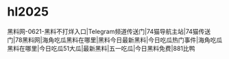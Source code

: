 # hl2025
黑料网-0621-黑料不打烊入口|Telegram频道传送门|74猫导航主站|74猫传送门|78黑料网|海角吃瓜黑料在哪里|黑料今日最新黑料|今日吃瓜热门事件|海角吃瓜黑料在哪里|今日吃瓜51大瓜|最新黑料|五一吃瓜|今日黑料免费|881比鸭

